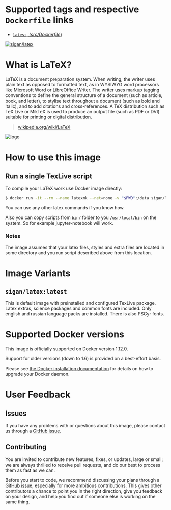 # Supported tags and respective `Dockerfile` links

- [`latest`, (*src/Dockerfile*)](https://github.com/blan4/docker-latex/blob/master/src/Dockerfile)

[![sigan/latex](http://dockeri.co/image/sigan/latex)](https://hub.docker.com/r/sigan/latex/)

# What is LaTeX?

LaTeX is a document preparation system. When writing, the writer uses plain text as opposed to formatted text, as in WYSIWYG word processors like Microsoft Word or LibreOffice Writer. The writer uses markup tagging conventions to define the general structure of a document (such as article, book, and letter), to stylise text throughout a document (such as bold and italic), and to add citations and cross-references. A TeX distribution such as TeX Live or MikTeX is used to produce an output file (such as PDF or DVI) suitable for printing or digital distribution.

> [wikipedia.org/wiki/LaTeX](https://en.wikipedia.org/wiki/LaTeX)

![logo](https://upload.wikimedia.org/wikipedia/commons/thumb/9/92/LaTeX_logo.svg/100px-LaTeX_logo.svg.png)

# How to use this image

## Run a single TexLive script

To compile your LaTeX work use Docker image directly:

```bash
$ docker run -it --rm --name latexmk --net=none -v "$PWD":/data sigan/latex latexmk -pdf -pdflatex="pdflatex %O %S" your_super_latex_file
```

You can use any other latex commands if you know how.

Also you can copy scripts from `bin/` folder to you `/usr/local/bin` on the system. So for example jupyter-notebook will work.

### Notes

The image assumes that your latex files, styles and extra files are located in some directory and you run script described above from this location.

# Image Variants

## `sigan/latex:latest`

This is default image with preinstalled and configured TexLive package. Latex extras, science packages and common fonts are included. Only english and russian language packs are installed. There is also PSCyr fonts.

# Supported Docker versions

This image is officially supported on Docker version 1.12.0.

Support for older versions (down to 1.6) is provided on a best-effort basis.

Please see [the Docker installation documentation](https://docs.docker.com/installation/) for details on how to upgrade your Docker daemon.

# User Feedback

## Issues

If you have any problems with or questions about this image, please contact us through a [GitHub issue](https://github.com/blan4/docker-latex/issues).

## Contributing

You are invited to contribute new features, fixes, or updates, large or small; we are always thrilled to receive pull requests, and do our best to process them as fast as we can.

Before you start to code, we recommend discussing your plans through a [GitHub issue](https://github.com/blan4/docker-latex/issues), especially for more ambitious contributions. This gives other contributors a chance to point you in the right direction, give you feedback on your design, and help you find out if someone else is working on the same thing.
